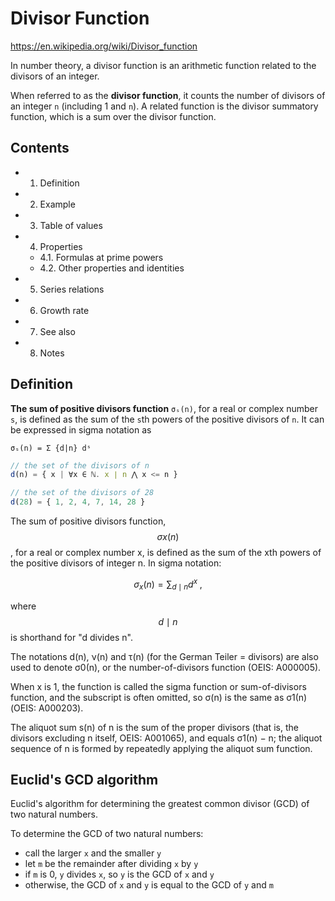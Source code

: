 # Divisor Function

https://en.wikipedia.org/wiki/Divisor_function

In number theory, a divisor function is an arithmetic function related to the divisors of an integer.

When referred to as the **divisor function**, it counts the number of divisors of an integer `n` (including 1 and `n`). A related function is the divisor summatory function, which is a sum over the divisor function.

## Contents

- 1. Definition
- 2. Example
- 3. Table of values
- 4. Properties
  - 4.1. Formulas at prime powers
  - 4.2. Other properties and identities
- 5. Series relations
- 6. Growth rate
- 7. See also
- 8. Notes


## Definition

**The sum of positive divisors function** `σₛ(n)`, for a real or complex number `s`, is defined as the sum of the `s`th powers of the positive divisors of `n`. It can be expressed in sigma notation as

`σₛ(n) = Σ {d|n} dˢ`























```js
// the set of the divisors of n
d(n) = { x | ∀x ∈ ℕ. x ∣ n ⋀ x <= n }

// the set of the divisors of 28
d(28) = { 1, 2, 4, 7, 14, 28 }
```




The sum of positive divisors function, $$σx(n)$$, for a real or complex number x, is defined as the sum of the xth powers of the positive divisors of integer n. In sigma notation:

$${\displaystyle \sigma _{x}(n)=\sum _{d\mid n}d^{x}\,\!,}$$

where $${\displaystyle {d\mid n}}$$ is shorthand for "d divides n".

The notations d(n), ν(n) and τ(n) (for the German Teiler = divisors) are also used to denote σ0(n), or the number-of-divisors function (OEIS: A000005).

When x is 1, the function is called the sigma function or sum-of-divisors function, and the subscript is often omitted, so σ(n) is the same as σ1(n) (OEIS: A000203).


The aliquot sum s(n) of n is the sum of the proper divisors (that is, the divisors excluding n itself, OEIS: A001065), and equals σ1(n) − n; the aliquot sequence of n is formed by repeatedly applying the aliquot sum function.


## Euclid's GCD algorithm

Euclid's algorithm for determining the greatest common divisor (GCD) of two natural numbers.

To determine the GCD of two natural numbers:
- call the larger `x` and the smaller `y`
- let `m` be the remainder after dividing `x` by `y`
- if `m` is 0, `y` divides `x`, so `y` is the GCD of `x` and `y`
- otherwise, the GCD of `x` and `y` is equal to the GCD of `y` and `m`
